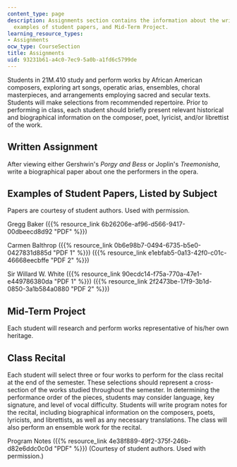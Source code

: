 ```yaml
---
content_type: page
description: Assignments section contains the information about the written assignment,
  examples of student papers, and Mid-Term Project.
learning_resource_types:
- Assignments
ocw_type: CourseSection
title: Assignments
uid: 93231b61-a4c0-7ec9-5a0b-a1fd6c5799de
---
```


Students in 21M.410 study and perform works by African American composers, exploring art songs, operatic arias, ensembles, choral masterpieces, and arrangements employing sacred and secular texts. Students will make selections from recommended repertoire. Prior to performing in class, each student should briefly present relevant historical and biographical information on the composer, poet, lyricist, and/or librettist of the work.

Written Assignment
------------------

After viewing either Gershwin's _Porgy and Bess_ or Joplin's _Treemonisha_, write a biographical paper about one the performers in the opera.

Examples of Student Papers, Listed by Subject
---------------------------------------------

Papers are courtesy of student authors. Used with permission.

Gregg Baker ({{% resource_link 6b26206e-af96-d566-9417-00dbeecd8d92 "PDF" %}})

Carmen Balthrop ({{% resource_link 0b6e98b7-0494-6735-b5e0-0427831d885d "PDF 1" %}}) ({{% resource_link e1ebfab5-0a13-42f0-c01c-46668eecbffe "PDF 2" %}})

Sir Willard W. White ({{% resource_link 90ecdc14-f75a-770a-47e1-e449786380da "PDF 1" %}}) ({{% resource_link 2f2473be-17f9-3b1d-0850-3a1b584a0880 "PDF 2" %}})

Mid-Term Project
----------------

Each student will research and perform works representative of his/her own heritage.

Class Recital
-------------

Each student will select three or four works to perform for the class recital at the end of the semester. These selections should represent a cross-section of the works studied throughout the semester. In determining the performance order of the pieces, students may consider language, key signature, and level of vocal difficulty. Students will write program notes for the recital, including biographical information on the composers, poets, lyricists, and librettists, as well as any necessary translations. The class will also perform an ensemble work for the recital.

Program Notes ({{% resource_link 4e38f889-49f2-375f-246b-d82e6ddc0c0d "PDF" %}}) (Courtesy of student authors. Used with permission.)